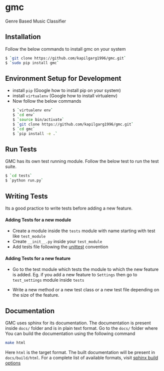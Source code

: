 # gmc
Genre Based Music Classifier

## Installation

Follow the below commands to install gmc on your system
```bash
$ `git clone https://github.com/kapilgarg1996/gmc.git`
$ `sudo pip install gmc`
```
## Environment Setup for Development

* install `pip` (Google how to install pip on your system)
* install `virtualenv` (Google how to install virtualenv)
* Now follow the below commands
  ``` bash
  $ `virtualenv env`
  $ `cd env`
  $ `source bin/activate`
  $ `git clone https://github.com/kapilgarg1996/gmc.git`
  $ `cd gmc`
  $ `pip install -e .`
  ```
## Run Tests

GMC has its own test running module. Follow the below test
to run the test suite.

```bash
$ `cd tests`
$ `python run.py`
```

## Writing Tests

Its a good practice to write tests before adding a new feature.

#### Adding Tests for a new module

* Create a module inside the `tests` module with name starting 
  with test like `test_module`
* Create `__init__.py` inside your `test_module`
* Add tests file following the [unittest](https://docs.python.org/3/library/unittest.html) convention

#### Adding Tests for a new feature

* Go to the test module which tests the module to which the new feature
  is added. Eg. if you add a new feature to `Settings` then go to
  `test_settings` module inside `tests`

* Write a new method or a new test class or a new test file depending
  on the size of the feature.

## Documentation

GMC uses sphinx for its documentation. The documentation is present
inside `docs/` folder and is in plain text format. Go to the `docs/`
folder where You can build the documentation using the following
command

```bash
make html
```

Here `html` is the target format. The built documentation will be
present in `docs/build/html`. For a complete list of available
formats, visit [sphinx build options](http://www.sphinx-doc.org/en/stable/invocation.html#invocation-of-sphinx-build)
